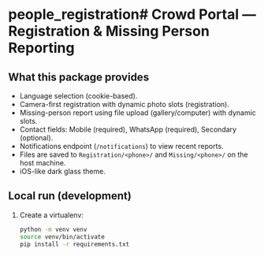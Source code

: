 # people_registration# Crowd Portal — Registration & Missing Person Reporting

## What this package provides
- Language selection (cookie-based).
- Camera-first registration with dynamic photo slots (registration).
- Missing-person report using file upload (gallery/computer) with dynamic slots.
- Contact fields: Mobile (required), WhatsApp (required), Secondary (optional).
- Notifications endpoint (`/notifications`) to view recent reports.
- Files are saved to `Registration/<phone>/` and `Missing/<phone>/` on the host machine.
- iOS-like dark glass theme.

## Local run (development)
1. Create a virtualenv:
   ```bash
   python -m venv venv
   source venv/bin/activate
   pip install -r requirements.txt
